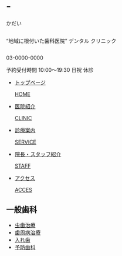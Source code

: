 # -
かだい
<!DOCTYPE html>
<html lang="ja" dir="ltr">
  <head>
    <meta charset="utf-8">
    <link rel="stylesheet" href="kadai.css">
    <title>kadai</title>
  </head>
  <body>
<div class="menu">
  <div class="name">
  <img  src="https://haniwaman.com/sample/part3/template_08/common/images/siteTitle.png"
   alt="">
 </div>
 <div class="joho">
    <div class="small">
    <p>“地域に根付いた歯科医院” デンタル クリニック</p>
  </div>
    <div class="joho2">
  <p>  <img src="https://haniwaman.com/sample/part3/template_08/common/images/bgTel.png"
     alt=""></p>
     <p>03-0000-0000</p>
   </div>
   <div class="zikan">
     <p>予約受付時間 10:00～19:30<span> 日祝 休診</span></p>
   </div>
 </div>
 <div class="nav">
<ul>
  <li>
<a class="top" href="#">
<p>トップページ</p>
<p>HOME</p>
</a>
  </li>
  <li>
<a class="top" href="#">
<p>医院紹介</p>
<p>CLINIC</p>
</a>
  </li>
  <li>
<a class="top" href="#">
<p>診療案内</p>
<p>SERVICE</p>
</a>
  </li>
  <li>
<a class="top" href="#">
<p>院長・スタッフ紹介</p>
<p>STAFF</p>
</a>
  </li>
  <li>
<a class="top" href="#">
<p>アクセス</p>
<p>ACCES</p>
</a>
  </li>
</ul>
</div>
</div>

<div class="sbmenu">
  <div class="sbmenu2">
    <h2>一般歯科</h2>
    <ul>
      <li>
<a href="#">虫歯治療</a>
      </li>
      <li>
<a href="#">歯周病治療</a>
      </li>
      <li>
<a href="#">入れ歯</a>
      </li>
      <li>
<a href="#">予防歯科</a>
      </li>
    </ul>
  </div>
</div>
<div class="gazo">
  <img src="https://haniwaman.com/sample/part3/template_08/common/images/in01.jpg"
   alt="">
</div>






</div>






































  </body>
</html>
